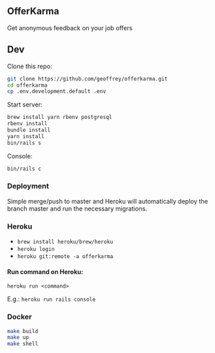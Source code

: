 ## OfferKarma

Get anonymous feedback on your job offers


## Dev

Clone this repo:

```sh
git clone https://github.com/geoffrey/offerkarma.git
cd offerkarma
cp .env.development.default .env
```

Start server:
```sh
brew install yarn rbenv postgresql
rbenv install
bundle install
yarn install
bin/rails s
```

Console:
```sh
bin/rails c
```


### Deployment

Simple merge/push to master and Heroku will automatically deploy the branch master and run the necessary migrations.

### Heroku

- `brew install heroku/brew/heroku`
- `heroku login`
- `heroku git:remote -a offerkarma`

#### Run command on Heroku:

`heroku run <command>`

E.g.: `heroku run rails console`

### Docker

```sh
make build
make up
make shell
```


